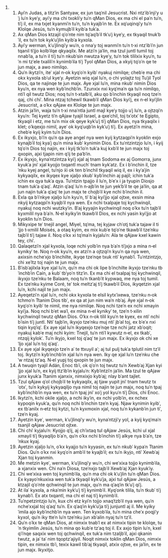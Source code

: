 <ol>
  <li>
    <ol>
      <li>Ayiˈn Judas, a titzˈin Santyaw, ex jun taqˈnil Jesucrist. Nxi ntzˈibˈinjiˈy uˈj luˈn kyeˈy, ayiˈy ma chi txokliˈy tuˈn qMan Dios, ex ma chi el paˈn tuˈn, tiˈj il, ex ma txjet kyanmiˈn tuˈn, tuˈn kyajbˈin te. Ex xqˈuqinqiˈy tuˈn Klolqe Jesús, tuˈn kymujbˈil kyibˈa tukˈa.</li>
      <li>Ax qMan Dios ktzajil qˈoˈnte nim tqˈaqˈbˈil tkˈuˈj kyeˈy, ex tkyaqil tnukˈbˈil, ex tuˈn tok kykˈuˈjlin kyibˈa kyxola.</li>
      <li>Ayiˈy werman, kˈuˈjlinqiˈy wuˈn, o nnaˈy toj wanmiˈn tuˈn t‑xi ntzˈibˈiˈn jun tqanil tiˈjjo kolbˈilqe qkyaqilx. Me atziˈn jaˈlin, ma tzul juntl tumil toj nnabˈla, a tuˈn il tiˈj tuˈn nkubˈsin nwutza kyeˈy, tuˈn tok tililxix kyuˈn, tuˈn mi tzˈele txaliliˈn kynimbˈila tiˈj Tyol qMan Dios, a xkyij tqˈoˈn qe te jun majx, a awo nimilqo.</li>
      <li>Quˈn ikytziˈn, iteˈ xjal n‑ok kyqˈoˈn kyibˈ nyakuj nimilqe; chebˈe ma chi okx kyxola sbˈul kyeˈy. Ayetzin wiq xjal luˈn, o chi yolajtz toj Tuˈjil Tyol Dios, qa te najinqe te jun majx. Aye xjal luˈn, mina nkubˈ nimin Dios kyuˈn, ex nya wen kybˈinchbˈin. Tzunxix nxi kyqˈmaˈn qa tuˈn nimilqo, ntiˈl qil twutz Dios; noq tuˈn t‑xtalbˈil, aku qo bˈinchin tkyaqil noq tzeˈn qaj, chi chiˈ. Mina ntzaj tchewil tkawbˈil qMan Dios kyiˈj, ex n‑el kyiˈjlin Jesucrist, a oˈkx qAjaw ex Klolqe te jun majx.</li>
      <li>Atzin jaˈlin, waja tuˈn t‑xi nnaˈntla juntl majl kyeˈy tojjo uˈj luˈn, a ojtzqiˈn kyuˈn: Tej kyetz tiˈn qAjaw tyajil Israel, a qxeˈchil, toj txˈotxˈ te Egipto, tkyaqil i etz, me tuˈn mix ok qeye kykˈuˈj tiˈj qMan Dios, nya tkyaqilx i klet; oˈkqexjo nimil, ayeˈ ok kyqˈuqbˈin kykˈuˈj tiˈj. Ex ayetziˈn mina, chebˈe kyij kyim tuˈn Dios.</li>
      <li>Ex ikyxjo, bˈiˈn quˈn qa aye angel nya wen kyij kytzaqpiˈn kyoklin exjo kynajbˈil toj kyaˈj quˈn mina kubˈ kynimin Dios. Ex tuˈntzintzjo luˈn, i kyij tqˈoˈn Dios toj najin, ex i kyij tkˈloˈn tukˈa kuj kxbˈil te jun majx toj qxopin, ajxi tjapin nim qˈij te paˈbˈin.</li>
      <li>Ex ikyxjo, kynaˈntzintza kyiˈj xjal aj tnam Sodoma ex aj Gomorra, junx kyukˈa jniˈ xjal kyojjo txqantl muchˈ tnam kykˈatz. Ex i bˈinchin il, tzeˈnku kyej angel, tuˈnjo ẍi ok ten bˈinchil tkyaqil wiq il, ex i kyˈaˈjin kykyaqilx, ex ikyqex kye xjaljo xkubˈ kybˈinchin aj pajil; ichin tukˈa ichin ex qya tukˈa qya. Tuˈntzin tpajjo il luˈn, bˈeˈx i ja tyupin Diosjo tnam tukˈa qˈaqˈ. Atzin qˈaqˈ luˈn n‑ajbˈin te jun yekˈbˈil te qe jaˈlin, qa at jun najin tukˈa qˈaqˈ te jun majx te chojbˈil kye nchi bˈinchin il.</li>
      <li>Exla qa bˈiˈnkye xjaljo luˈn kyuˈn, tiˈ bˈaj kyiˈjjo xjal ojtxe, exsin mina nkyij kytzaqpiˈn kyajbˈil nya wen. Ex nchi txalpaje toj kychwinqil, nyakuj noq nchi wutzkyˈin. Bˈaj kyyajin kychwinqil noq oˈkx tuˈn tajbˈil kyxmilil nya bˈaˈn. N‑el kyikyˈin tkawbˈil Dios, ex nchi yasin kyiˈjjo at kyoklin tuˈn Dios.</li>
      <li>Mikyxipe teˈ tnejil angel, Miyel, tqˈma, tej kyjaw chˈotj tukˈa tajaw il tiˈjjo t‑xmilil Moisés, a otaq kyim, ex mix kubˈe tqˈoˈne tkawbˈil tzeˈnku tajbˈil tiˈj tajaw il. Noq oˈkx xi tqˈmaˈn kyjaluˈn: Ala te qAjaw kxel kawin tey, chiˈ.</li>
      <li>Qalaqetziˈn xjal kyxola, loqe nchi yolbˈin nya bˈaˈn tiˈjxjo a mina n‑el kynikyˈ te. Noq n‑ok kyuˈn, ex atziˈn a ojtzqiˈn kyuˈn qa nya wen, axixsin ncheˈxjo bˈinchilte, ikyqe tzeˈnqe txuk ntiˈ kynabˈl. Tuˈntzintzjo, chi xeˈltz toj najin te jun majx.</li>
      <li>Bˈisbˈajilxla kye xjal luˈn, quˈn ma chi ok lipe bˈinchilte ikyxjo tzeˈnku tbˈinchbˈin Caín, a kubˈ tbˈyoˈn titzˈin. Ex ma chi el txalpaj toj kychwinqil, ikyxjo tzeˈnku te Balaam, noq tuˈn tkanbˈit kypwaq, me nya toj tumil. Ex tzeˈnku kyime Coré, teˈ tok meltzˈaj tiˈj tkawbˈil Dios, ikyqetzin xjal luˈn, kchi najil te jun majx.</li>
      <li>Ayeqetziˈn xjal luˈn, nchi okx kyxola te elsil kytxˈixewa, tzeˈnku n‑ok tchmoˈn Ttanim Dios tibˈ, ex qa at jun nim waˈn nbˈaj. Aye xjal n‑ok kyqˈoˈn kyibˈ te nimil, me nya nimilqe. Noq nchi tzeˈn ex nchi xmayin kyiˈja. Noq nchi bˈet waˈl, ex mina n‑el kynikyˈ te, tzeˈn t‑xilin kychwinqil twutz qMan Dios. Oˈkx n‑ok tilil kyuˈn te kyex, ex ntiˈ nchi bˈisin tiˈj juntl. Ntiˈ tajbˈin, ikyxjo tzeˈnku muj ntiˈ jbˈal toj, ex bˈeˈx nxi tiqin kyqˈiqˈ. Ex aye xjal luˈn ikyqexjo tzeˈnqe tze nchi jatz xbˈoqit; nyakuj kabˈe maj nchi kyim: Tnejil, tuˈn ntiˈl kywutz n‑el, ex tkabˈ, ntzqij kylokˈ. Tuˈn ikyjo, kxel toj qˈaqˈ te jun majx. Ex ikyxjo ok chi xeˈljo xjal luˈn toj qˈaqˈ.</li>
      <li>Ex aye xjal ikyqexjo tzeˈn aˈ te ttxuyil aˈ; aj tul pulj tukˈa tplutil nim tzˈil toj. Ikytziˈn kybˈinchbˈin xjal luˈn nya wen. Iky qe xjal luˈn tzeˈnku cheˈw ntzaj tzˈaq. N‑el yupj toj qxopin te jun majx.</li>
      <li>A twuqin tyajil Adán, Enoc tbˈi, ok qˈoˈn toj twutz tuˈn Xewbˈaj Xjan kyiˈjjo xjal luˈn, ex kyij ttzˈibˈin kyjaluˈn: Kybˈintziˈn jaˈlin. Ma tzul te qAjaw junx kyukˈa Ttanim xjanxix, nimxixjo kybˈaj; nlay bˈant tajlet.</li>
      <li>Tzul qAjaw qˈol chojbˈil te kykyaqilx, aj tjaw yupit jniˈ tnam twutz txˈotxˈ, tuˈn kykyij kykyaqiljo nya nimil toj najin te jun majx, noq tuˈn tpaj kybˈinchbˈin nya wen, ex tuˈn tpaj jniˈ xoˈj yol kyuˈn tiˈj Dios, chi Enoc.</li>
      <li>Ikytziˈn, kchi okile xjaljo, a nchi ikyˈin, ex nchi yolbˈin, ex nchex kypoqin kyukˈa, quˈn noq nchi bˈinchin tzeˈn kyaj. Njaw kynimin kyibˈ, ex tbˈanilx n‑etz toj kytzi, tuˈn kyxmoxin xjal, noq tuˈn kykanbˈin jun tiˈ, tzeˈn kyaj.</li>
      <li>Ayetzin kyeˈ, werman, kˈuˈjlinqiˈy wuˈn, kynaˈntzjiˈy yol, a kyij kyqˈmaˈn tsanjil qAjaw Jesucrist ojtxe.</li>
      <li>Chi chiˈ kyjaluˈn: Kyojjo qˈij, aj chˈixtaq tul qAjaw Jesús, kchi ul xjal xmayil tiˈj tkyaqiljo bˈaˈn, quˈn oˈkx nchi bˈinchin tiˈj alkye nya bˈaˈn, tzeˈnkux kyaj.</li>
      <li>Ayetzin xjaljo luˈn, oˈkx kyajjo tuˈn kyyasin, ex tuˈn nkubˈ kypaˈn Ttanim Dios. Quˈn oˈkx nxi kyqˈoˈn ambˈil te kyajbˈil; ex tuˈn ikyjo, ntiˈ Xewbˈaj Xjan toj kyanmin.</li>
      <li>Me metzin kyeˈ, werman, kˈuˈjlinqiˈy wuˈn, chi weˈxixa tojjo kynimbˈila, a xjanxix wen. Chi naˈn Diosa, tzeˈnxjo tajbˈil Xewbˈaj Xjan kyukˈiy.</li>
      <li>Chi weˈxixa wen toj kynimbˈila, quˈn ma chi ok kˈuˈjlin tuˈn qMan Dios. Ex kyayoˈnkuxixa wen tukˈa tkyaqil kykˈuˈja, ajxi tul qAjaw Jesús, a ktzajil qˈoˈnte qchwinqil te jun majx, quˈn ma qˈaqˈin tkˈuˈj qiˈj.</li>
      <li>At ilaˈ kyxola, a nkaˈmin kykˈuˈj tiˈj kynimbˈil. Kyqˈonk tilila, tuˈn tkubˈ tiˈj kynabˈl. Ex atx txqantl, ma chi el naj tiˈj kynimbˈil.</li>
      <li>Tuˈnpetzintzjo luˈn, kux chi etz kyiˈn tojjo xnaqˈtzbˈil nya wen, quˈn ncheˈxxjal toj qˈaqˈ tuˈn. Ex qˈaqˈin kykˈuˈja tiˈj junjuntl aj il. Me kyikyˈimila ajo kybˈinchbˈin nya wen. Ten kyxobˈila, tuˈn mina cheˈx poqjiˈy kyxol, quˈn iky tteˈn luˈn tzeˈnku jun xbˈalin nyaj tuˈn tzˈil.</li>
      <li>Quˈn oˈkx te qMan Dios, at nimxix tnabˈl ex at nimxix tipin te klolqe, tuˈn tkyimlin Jesús, tuˈn mina qo kubˈe tzˈaq toj il. Ex axjo tipin luˈn, kxel qˈiˈnqe saqxix wen toj qchwinqil, ex tukˈa nim tzaljbˈil, ajxi qkanin twutz, a jaˈ taˈ nim tqoptzˈajiyil. Noqit nimxix toklin qMan Dios, nimxix tipin, ex nimxix tbˈi, texix kawil tibˈaj tkyaqil, atxix ojtxe, ex jaˈlin, ex te jun majx. Ikyxitjo.</li>
    </ol>
  </li>
</ol>